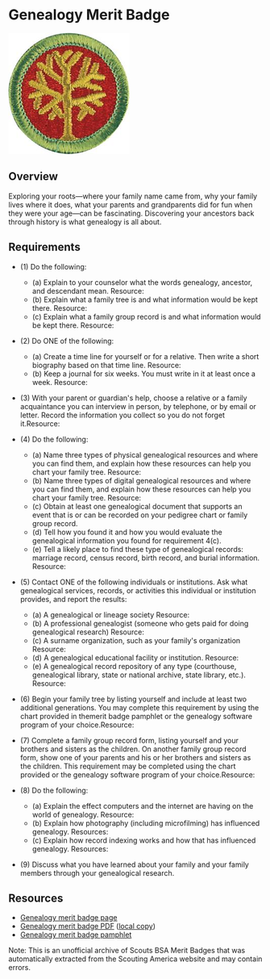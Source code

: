 

# Genealogy Merit Badge

![Genealogy Merit Badge](images/genealogy-merit-badge.jpg)

## Overview



Exploring your roots—where your family name came from, why your family lives where it does, what your parents and grandparents did for fun when they were your age—can be fascinating. Discovering your ancestors back through history is what genealogy is all about.

## Requirements

* (1) Do the following:
    * (a) Explain to your counselor what the words genealogy, ancestor, and descendant mean. Resource:
    * (b) Explain what a family tree is and what information would be kept there. Resource:
    * (c) Explain what a family group record is and what information would be kept there. Resource:


* (2) Do ONE of the following:
    * (a) Create a time line for yourself or for a relative. Then write a short biography based on that time line. Resource:
    * (b) Keep a journal for six weeks. You must write in it at least once a week. Resource:


* (3) With your parent or guardian's help, choose a relative or a family acquaintance you can interview in person, by telephone, or by email or letter. Record the information you collect so you do not forget it.Resource:
* (4) Do the following:
    * (a) Name three types of physical genealogical resources and where you can find them, and explain how these resources can help you chart your family tree. Resource:
    * (b) Name three types of digital genealogical resources and where you can find them, and explain how these resources can help you chart your family tree. Resource:
    * (c) Obtain at least one genealogical document that supports an event that is or can be recorded on your pedigree chart or family group record.
    * (d) Tell how you found it and how you would evaluate the genealogical information you found for requirement 4(c).
    * (e) Tell a likely place to find these type of genealogical records: marriage record, census record, birth record, and burial information. Resource:


* (5) Contact ONE of the following individuals or institutions. Ask what genealogical services, records, or activities this individual or institution provides, and report the results:
    * (a) A genealogical or lineage society Resource:
    * (b) A professional genealogist (someone who gets paid for doing genealogical research) Resource:
    * (c) A surname organization, such as your family's organization Resource:
    * (d) A genealogical educational facility or institution. Resource:
    * (e) A genealogical record repository of any type (courthouse, genealogical library, state or national archive, state library, etc.). Resource:


* (6) Begin your family tree by listing yourself and include at least two additional generations. You may complete this requirement by using the chart provided in themerit badge pamphlet or the genealogy software program of your choice.Resource:
* (7) Complete a family group record form, listing yourself and your brothers and sisters as the children. On another family group record form, show one of your parents and his or her brothers and sisters as the children. This requirement may be completed using the chart provided or the genealogy software program of your choice.Resource:
* (8) Do the following:
    * (a) Explain the effect computers and the internet are having on the world of genealogy. Resource:
    * (b) Explain how photography (including microfilming) has influenced genealogy. Resources:
    * (c) Explain how record indexing works and how that has influenced genealogy. Resources:


* (9) Discuss what you have learned about your family and your family members through your genealogical research.


## Resources

- [Genealogy merit badge page](https://www.scouting.org/merit-badges/genealogy/)
- [Genealogy merit badge PDF](https://filestore.scouting.org/filestore/Merit_Badge_ReqandRes/Pamphlets/Genealogy_2024.pdf) ([local copy](files/genealogy-merit-badge.pdf))
- [Genealogy merit badge pamphlet](https://www.scoutshop.org/genealogy-merit-badge-pamphlet-660396.html)

Note: This is an unofficial archive of Scouts BSA Merit Badges that was automatically extracted from the Scouting America website and may contain errors.